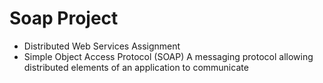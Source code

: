 # Soap Project
- Distributed Web Services Assignment
- Simple Object Access Protocol (SOAP)
A messaging protocol allowing distributed elements of an application to communicate
